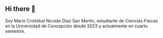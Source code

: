 ## Hi there 👋
Soy Mario Cristóbal Nicolás Díaz San Martín, estudiante de Ciencias Físicas en la Universidad de Concepción desde 2023 y actualmente en cuarto semestre.
<!--
**HTaro0/HTaro0** is a ✨ _special_ ✨ repository because its `README.md` (this file) appears on your GitHub profile.

Here are some ideas to get you started:

- 🔭 I’m currently working on ...
- 🌱 I’m currently learning ...
- 👯 I’m looking to collaborate on ...
- 🤔 I’m looking for help with ...
- 💬 Ask me about ...
- 📫 How to reach me: ...
- 😄 Pronouns: ...
- ⚡ Fun fact: ...
-->

